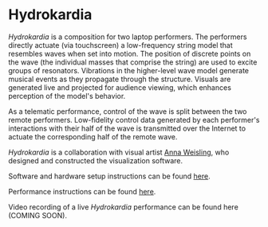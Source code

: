 # Hydrokardia

*Hydrokardia* is a composition for two laptop performers. The performers directly actuate (via touchscreen) a low-frequency string model that resembles waves when set into motion. The position of discrete points on the wave (the individual masses that comprise the string) are used to excite groups of resonators. Vibrations in the higher-level wave model generate musical events as they propagate through the structure. Visuals are generated live and projected for audience viewing, which enhances perception of the model's behavior.

As a telematic performance, control of the wave is split between the two remote performers. Low-fidelity control data generated by each performer's interactions with their half of the wave is transmitted over the Internet to actuate the corresponding half of the remote wave.

*Hydrokardia* is a collaboration with visual artist [Anna Weisling](http://www.aweisling.com), who designed and constructed the visualization software.

Software and hardware setup instructions can be found [here](setup.md).

Performance instructions can be found [here](performance.md).

Video recording of a live *Hydrokardia* performance can be found here (COMING SOON).